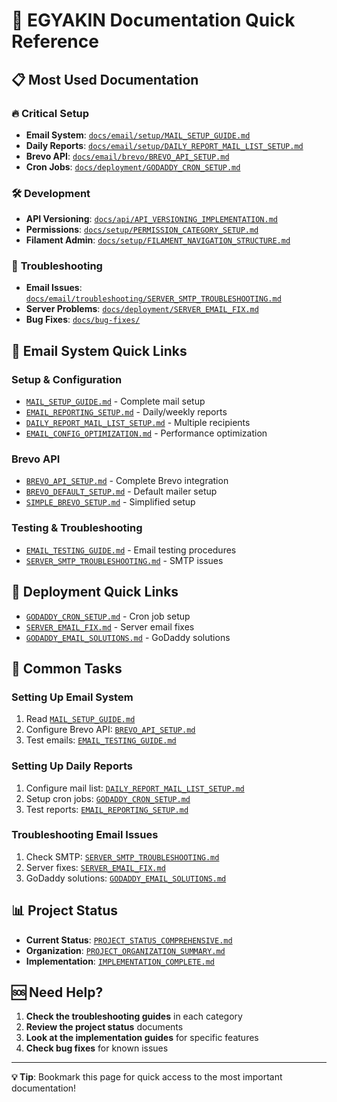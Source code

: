 # 🚀 EGYAKIN Documentation Quick Reference

## 📋 **Most Used Documentation**

### 🔥 **Critical Setup**
- **Email System**: [`docs/email/setup/MAIL_SETUP_GUIDE.md`](email/setup/MAIL_SETUP_GUIDE.md)
- **Daily Reports**: [`docs/email/setup/DAILY_REPORT_MAIL_LIST_SETUP.md`](email/setup/DAILY_REPORT_MAIL_LIST_SETUP.md)
- **Brevo API**: [`docs/email/brevo/BREVO_API_SETUP.md`](email/brevo/BREVO_API_SETUP.md)
- **Cron Jobs**: [`docs/deployment/GODADDY_CRON_SETUP.md`](deployment/GODADDY_CRON_SETUP.md)

### 🛠️ **Development**
- **API Versioning**: [`docs/api/API_VERSIONING_IMPLEMENTATION.md`](api/API_VERSIONING_IMPLEMENTATION.md)
- **Permissions**: [`docs/setup/PERMISSION_CATEGORY_SETUP.md`](setup/PERMISSION_CATEGORY_SETUP.md)
- **Filament Admin**: [`docs/setup/FILAMENT_NAVIGATION_STRUCTURE.md`](setup/FILAMENT_NAVIGATION_STRUCTURE.md)

### 🚨 **Troubleshooting**
- **Email Issues**: [`docs/email/troubleshooting/SERVER_SMTP_TROUBLESHOOTING.md`](email/troubleshooting/SERVER_SMTP_TROUBLESHOOTING.md)
- **Server Problems**: [`docs/deployment/SERVER_EMAIL_FIX.md`](deployment/SERVER_EMAIL_FIX.md)
- **Bug Fixes**: [`docs/bug-fixes/`](bug-fixes/)

## 📧 **Email System Quick Links**

### **Setup & Configuration**
- [`MAIL_SETUP_GUIDE.md`](email/setup/MAIL_SETUP_GUIDE.md) - Complete mail setup
- [`EMAIL_REPORTING_SETUP.md`](email/setup/EMAIL_REPORTING_SETUP.md) - Daily/weekly reports
- [`DAILY_REPORT_MAIL_LIST_SETUP.md`](email/setup/DAILY_REPORT_MAIL_LIST_SETUP.md) - Multiple recipients
- [`EMAIL_CONFIG_OPTIMIZATION.md`](email/setup/EMAIL_CONFIG_OPTIMIZATION.md) - Performance optimization

### **Brevo API**
- [`BREVO_API_SETUP.md`](email/brevo/BREVO_API_SETUP.md) - Complete Brevo integration
- [`BREVO_DEFAULT_SETUP.md`](email/brevo/BREVO_DEFAULT_SETUP.md) - Default mailer setup
- [`SIMPLE_BREVO_SETUP.md`](email/brevo/SIMPLE_BREVO_SETUP.md) - Simplified setup

### **Testing & Troubleshooting**
- [`EMAIL_TESTING_GUIDE.md`](email/setup/EMAIL_TESTING_GUIDE.md) - Email testing procedures
- [`SERVER_SMTP_TROUBLESHOOTING.md`](email/troubleshooting/SERVER_SMTP_TROUBLESHOOTING.md) - SMTP issues

## 🚀 **Deployment Quick Links**

- [`GODADDY_CRON_SETUP.md`](deployment/GODADDY_CRON_SETUP.md) - Cron job setup
- [`SERVER_EMAIL_FIX.md`](deployment/SERVER_EMAIL_FIX.md) - Server email fixes
- [`GODADDY_EMAIL_SOLUTIONS.md`](deployment/GODADDY_EMAIL_SOLUTIONS.md) - GoDaddy solutions

## 🔧 **Common Tasks**

### **Setting Up Email System**
1. Read [`MAIL_SETUP_GUIDE.md`](email/setup/MAIL_SETUP_GUIDE.md)
2. Configure Brevo API: [`BREVO_API_SETUP.md`](email/brevo/BREVO_API_SETUP.md)
3. Test emails: [`EMAIL_TESTING_GUIDE.md`](email/setup/EMAIL_TESTING_GUIDE.md)

### **Setting Up Daily Reports**
1. Configure mail list: [`DAILY_REPORT_MAIL_LIST_SETUP.md`](email/setup/DAILY_REPORT_MAIL_LIST_SETUP.md)
2. Setup cron jobs: [`GODADDY_CRON_SETUP.md`](deployment/GODADDY_CRON_SETUP.md)
3. Test reports: [`EMAIL_REPORTING_SETUP.md`](email/setup/EMAIL_REPORTING_SETUP.md)

### **Troubleshooting Email Issues**
1. Check SMTP: [`SERVER_SMTP_TROUBLESHOOTING.md`](email/troubleshooting/SERVER_SMTP_TROUBLESHOOTING.md)
2. Server fixes: [`SERVER_EMAIL_FIX.md`](deployment/SERVER_EMAIL_FIX.md)
3. GoDaddy solutions: [`GODADDY_EMAIL_SOLUTIONS.md`](deployment/GODADDY_EMAIL_SOLUTIONS.md)

## 📊 **Project Status**

- **Current Status**: [`PROJECT_STATUS_COMPREHENSIVE.md`](PROJECT_STATUS_COMPREHENSIVE.md)
- **Organization**: [`PROJECT_ORGANIZATION_SUMMARY.md`](PROJECT_ORGANIZATION_SUMMARY.md)
- **Implementation**: [`IMPLEMENTATION_COMPLETE.md`](features/IMPLEMENTATION_COMPLETE.md)

## 🆘 **Need Help?**

1. **Check the troubleshooting guides** in each category
2. **Review the project status** documents
3. **Look at the implementation guides** for specific features
4. **Check bug fixes** for known issues

---

**💡 Tip**: Bookmark this page for quick access to the most important documentation!
